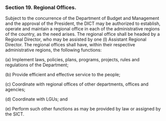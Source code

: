 ### Section 19. Regional Offices.

Subject to the concurrence of the Department of Budget and Management and the approval of the President, the DICT may be authorized to establish,
operate and maintain a regional office in each of the administrative regions of the country, as the need arises. The regional office shall be headed
by a Regional Director, who may be assisted by one (l) Assistant Regional Director. The regional offices shall have, within their respective
administrative regions, the following functions:

(a) Implement laws, policies, plans, programs, projects, rules and regulations of the Department;

(b) Provide efficient and effective service to the people;

(c) Coordinate with regional offices of other departments, offices and agencies;

(d) Coordinate with LGUs; and

(e) Perform such other functions as may be provided by law or assigned by the SICT.

